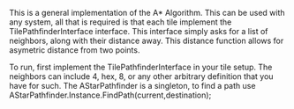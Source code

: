 This is a general implementation of the A* Algorithm. This can be used with any system, all that is required is that each tile implement the TilePathfinderInterface interface. This interface simply asks for a list of neighbors, along with their distance away. This distance function allows for asymetric distance from two points.

To run, first implement the TilePathfinderInterface in your tile setup. The neighbors can include 4, hex, 8, or any other arbitrary definition that you have for such. The AStarPathfinder is a singleton, to find a path use AStarPathfinder.Instance.FindPath(current,destination);
